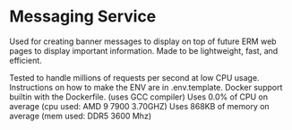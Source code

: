 # Messaging Service
Used for creating banner messages to display on top of future ERM web pages to display important information.
Made to be lightweight, fast, and efficient.

Tested to handle millions of requests per second at low CPU usage.
Instructions on how to make the ENV are in .env.template.
Docker support builtin with the Dockerfile. (uses GCC compiler)
Uses 0.0% of CPU on average (cpu used: AMD 9 7900 3.70GHZ)
Uses 868KB of memory on average (mem used: DDR5 3600 Mhz)
